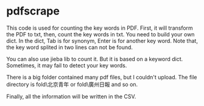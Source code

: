 # pdfscrape
This code is used for counting the key words in PDF. First, it will transform the PDF to txt, then, count the key words in txt. You need to build your own dict. In the dict, Tab is for synonym, Enter is for another key word. Note that, the key word splited in two lines can not be found.

You can also use jieba lib to count it. But it is based on a keyword dict. Sometimes, it may fail to detect your key words.

There is a big folder contained many pdf files, but I couldn't upload. The file directory is fold\北京青年 or fold\廣州日報 and so on.

Finally, all the information will be written in the CSV.
